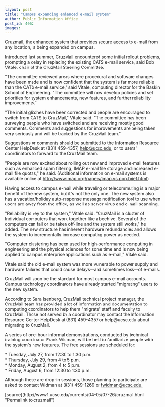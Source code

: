 ```yaml
---
layout: post
title: "Campus expanding enhanced e-mail system"
author: Public Information Office
post_id: 4062
images:
---
```


<p>
  Cruzmail, the enhanced system that provides secure access to e-mail from any location, is being expanded on campus.<br>
</p>
<p>
  Introduced last summer, <a href="https://cruzmail.ucsc.edu">CruzMail</a> encountered some initial rollout problems, prompting a delay in replacing the existing CATS e-mail service, said Bob Vitale, chair of the CruzMail Steering Committee.
</p>
<p>
  "The committee reviewed areas where procedural and software changes have been made and is now confident that the system is far more reliable than the CATS e-mail service," said Vitale, computing director for the Baskin School of Engineering. "The committee will now develop policies and set priorities for system enhancements, new features, and further reliability improvements."
</p>
<p>
  "The initial glitches have been corrected and people are encouraged to switch from CATS to CruzMail," Vitale said. "The committee has been surveying people who have switched and are receiving mostly good comments. Comments and suggestions for improvements are being taken very seriously and will be tracked by the CruzMail team."
</p>
<p>
  Suggestions or comments should be submitted to the Information Resource Center HelpDesk at (831) 459-4357, <a href="mailto:help@ucsc.edu">help@ucsc.edu</a>, or to users' coordinators to forward to the CruzMail team.
</p>
<p>
  "People are now excited about rolling out new and improved e-mail features such as enhanced spam filtering, IMAP e-mail file storage and increased e-mail file quotas," he said. (Additional information on e-mail systems is available online at <a href="http://www.imap.org/papers/imap.vs.pop.brief.html">http://www.imap.org/papers/imap.vs.pop.brief.html</a>)
</p>
<p>
  Having access to campus e-mail while traveling or telecommuting is a major benefit of the new system, but it's not the only one. The new system also has a vacation/holiday auto-response message notification tool to use when users are away from the office, as well as server virus and e-mail scanning.
</p>
<p>
  "Reliability is key to the system," Vitale said. "CruzMail is a cluster of Individual computers that work together like a beehive. Several of the computers can fail or be taken off-line and the system still works," he added. The new structure has inherent hardware redundancies and allows the system to incrementally increase computing power as needed.
</p>
<p>
  "Computer clustering has been used for high-performance computing in engineering and the physical sciences for some time and is now being applied to campus enterprise applications such as e-mail," Vitale said.
</p>
<p>
  Vitale said the old e-mail system was more vulnerable to power supply and hardware failures that could cause delays--and sometimes loss--of e-mails.
</p>
<p>
  CruzMail will soon be the standard for most campus e-mail accounts. Campus technology coordinators have already started "migrating" users to the new system.
</p>
<p>
  According to Sara Isenberg, CruzMail technical project manager, the CruzMail team has provided a lot of information and documentation to computing coordinators to help them "migrate" staff and faculty to CruzMail. Those not served by a coordinator may contact the Information Resource Center HelpDesk at (831) 459-4357 or help@ucsc.edu about migrating to CruzMail.
</p>
<p>
  A series of one-hour informal demonstrations, conducted by technical training coordinator Frank Widman, will be held to familiarize people with the system's new features. The free sessions are scheduled for:
</p>
<p>
  * Tuesday, July 27, from 12:30 to 1:30 p.m.<br>
  * Thursday, July 29, from 4 to 5 p.m.<br>
  * Monday, August 2, from 4 to 5 p.m.<br>
  * Friday, August 6, from 12:30 to 1:30 p.m.
</p>
<p>
  Although these are drop-in sessions, those planning to participate are asked to contact Widman at (831) 459-1269 or <a href="mailto:fwidman@ucsc.edu">fwidman@ucsc.edu.</a>
</p>
[source](http://www1.ucsc.edu/currents/04-05/07-26/cruzmail.html "Permalink to cruzmail")
